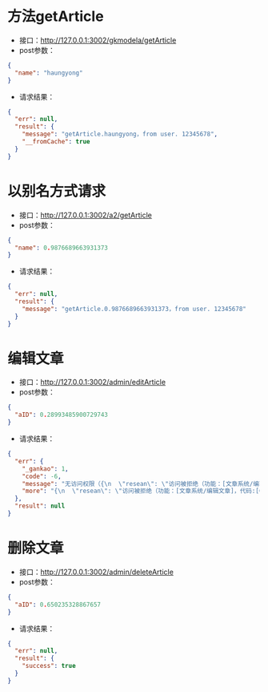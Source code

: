 # 方法getArticle #- 接口：http://127.0.0.1:3002/gkmodela/getArticle- post参数：```json{
  "name": "haungyong"
}```- 请求结果：```json{
  "err": null,
  "result": {
    "message": "getArticle.haungyong，from user. 12345678",
    "__fromCache": true
  }
}```
# 以别名方式请求 #- 接口：http://127.0.0.1:3002/a2/getArticle- post参数：```json{
  "name": 0.9876689663931373
}```- 请求结果：```json{
  "err": null,
  "result": {
    "message": "getArticle.0.9876689663931373，from user. 12345678"
  }
}```
# 编辑文章 #- 接口：http://127.0.0.1:3002/admin/editArticle- post参数：```json{
  "aID": 0.28993485900729743
}```- 请求结果：```json{
  "err": {
    "_gankao": 1,
    "code": -6,
    "message": "无访问权限（{\n  \"resean\": \"访问被拒绝（功能：[文章系统/编辑文章]，代码:[GKModelA.editArticle]，原因：未授权）\"\n}）",
    "more": "{\n  \"resean\": \"访问被拒绝（功能：[文章系统/编辑文章]，代码:[GKModelA.editArticle]，原因：未授权）\"\n}"
  },
  "result": null
}```
# 删除文章 #- 接口：http://127.0.0.1:3002/admin/deleteArticle- post参数：```json{
  "aID": 0.650235328867657
}```- 请求结果：```json{
  "err": null,
  "result": {
    "success": true
  }
}```